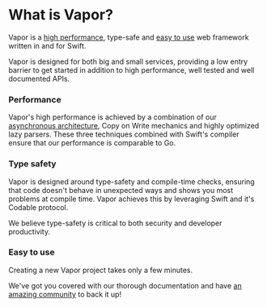 # What is Vapor?

Vapor is a [high performance](../supplementary/performance.md), type-safe and [easy to use](../getting-started/hello-world.md) web framework written in and for Swift.

Vapor is designed for both big and small services, providing a low entry barrier to get started in addition to high performance, well tested and well documented APIs.

### Performance

Vapor's high performance is achieved by a combination of our [asynchronous architecture](../supplementary/architecture.md), Copy on Write mechanics and highly optimized lazy parsers. These three techniques combined with Swift's compiler ensure that our performance is comparable to Go.

### Type safety

Vapor is designed around type-safety and compile-time checks, ensuring that code doesn't behave in unexpected ways and shows you most problems at compile time. Vapor achieves this by leveraging Swift and it's Codable protocol.

We believe type-safety is critical to both security and developer productivity.

### Easy to use

Creating a new Vapor project takes only a few minutes.

We've got you covered with our thorough documentation and have [an amazing community](vapor.team) to back it up!
